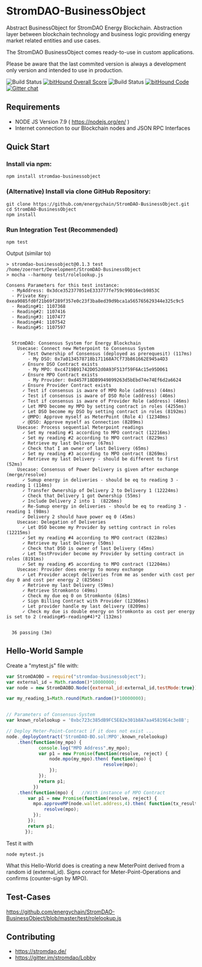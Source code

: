 # StromDAO-BusinessObject
Abstract BusinessObject for StromDAO Energy Blockchain. Abstraction layer between blockchain technology and business logic providing energy market related entities and use cases.

The StromDAO BusinessObject comes ready-to-use in custom applications. 

Please be aware that the last commited version is always a development only version and intended to use in production.

![Build Status](https://app.codeship.com/projects/01db8140-0b02-0135-a191-4665eb7ab8b1/status?branch=master) [![bitHound Overall Score](https://www.bithound.io/github/energychain/StromDAO-BusinessObject/badges/score.svg)](https://www.bithound.io/github/energychain/StromDAO-BusinessObject) ![Build Status](https://travis-ci.org/energychain/StromDAO-BusinessObject.svg?branch=master) [![bitHound Code](https://www.bithound.io/github/energychain/StromDAO-BusinessObject/badges/code.svg)](https://www.bithound.io/github/energychain/StromDAO-BusinessObject) [![Gitter chat](https://badges.gitter.im/gitterHQ/gitter.png)](https://gitter.im/stromdao/BusinessObject)

## Requirements
- NODE JS Version 7.9 ( https://nodejs.org/en/ )
- Internet connection to our Blockchain nodes and JSON RPC Interfaces

## Quick Start

### Install via npm:
```
npm install stromdao-businessobject
```

### (Alternative) Install via clone GitHub Repository:
```
git clone https://github.com/energychain/StromDAO-BusinessObject.git
cd StromDAO-BusinessObject
npm install
```

### Run Integration Test (Recommended)
```
npm test
```

Output (similar to)
```
> stromdao-businessobject@0.1.3 test /home/zoernert/Development/StromDAO-BusinessObject
> mocha --harmony test/rolelookup.js

Consens Parameters for this test instance:
  - MyAddress: 0x3dce352377051eE333777fe759c99D16ecb9853C
  - Private Key: 0xea9085fd0f21b69f289f357e0c23f3ba8ed39d9bca1a565765629344e325c9c5
  - Reading#1: 1107368
  - Reading#2: 1107416
  - Reading#3: 1107477
  - Reading#4: 1107542
  - Reading#5: 1107597


  StromDAO: Consensus System for Energy Blockchain	
    Usecase: Connect new Meterpoint to Consensus System
      ✓ Test Ownership of Consensus (deployed as prerequesit) (117ms)
        - My DSO: 0x7a0134578718b171168A7Cf73b861662E945a4D3
      ✓ Ensure DSO Contract exists
        - My MPO: 0xc4719B91742D052d0A93F513f59F6Ac15e95D061
      ✓ Ensure MPO Contract exists
        - My Provider: 0xd457F18DB9949899263d5bEbd74e74Ef6d2a6624
      ✓ Ensure Provider Contract exists
      ✓ Test if consensus is aware of MPO Role (address) (44ms)
      ✓ Test if consensus is aware of DSO Role (address) (46ms)
      ✓ Test if consensus is aware of Provider Role (address) (46ms)
      ✓ Let MPO become my MPO by setting contract in roles (4255ms)
      ✓ Let DSO become my DSO by setting contract in roles (8192ms)
      ✓ @MPO: Approve myself as MeterPoint (Role 4) (12340ms)
      ✓ @DSO: Approve myself as Connection (8289ms)
    Usecase: Process sequential Meterpoint readings
      ✓ Set my reading #1 according to MPO contract (12216ms)
      ✓ Set my reading #2 according to MPO contract (8229ms)
      ✓ Retrieve my last Delivery (67ms)
      ✓ Check that I am owner of last Delivery (65ms)
      ✓ Set my reading #3 according to MPO contract (8269ms)
      ✓ Retrieve my last Delivery - should be different to first (52ms)
    Usecase: Consensus of Power Delivery is given after exchange (merge/resolve)
      ✓ Sumup energy in deliveries - should be eq to reading 3 - reading 1 (114ms)
      ✓ Transfer Ownership of Delivery 2 to Delivery 1 (12224ms)
      ✓ Check that Delivery 1 got Ownership (55ms)
      ✓ Include Delivery 2 into 1  (8226ms)
      ✓ Re-Sumup energy in deliveries - should be eq to reading 3 - reading 1 (98ms)
      ✓ Delivery 2 should have power eq 0 (45ms)
    Usecase: Delegation of Deliveries
      ✓ Let DSO become my Provider by setting contract in roles (12215ms)
      ✓ Set my reading #4 according to MPO contract (8228ms)
      ✓ Retrieve my last Delivery (50ms)
      ✓ Check that DSO is owner of last Delivery (45ms)
      ✓ Let TestProvider become my Provider by setting contract in roles (8191ms)
      ✓ Set my reading #5 according to MPO contract (12204ms)
    Usecase: Provider does energy to money exchange
      ✓ Let Provider accept deliveries from me as sender with cost per day 0 and cost per energy 2 (8256ms)
      ✓ Retrieve my last Delivery (59ms)
      ✓ Retrieve Stromkonto (49ms)
      ✓ Check my due eq 0 on Stromkonto (61ms)
      ✓ Sign Billing Contract with Provider (12306ms)
      ✓ Let provider handle my last delivery (8209ms)
      ✓ Check my due is double energy on Stromkonto as cost per energy is set to 2 (reading#5-reading#4)*2 (132ms)


  36 passing (3m)

```
## Hello-World Sample
Create a "mytest.js" file with:

```javascript
var StromDAOBO = require("stromdao-businessobject");    
var external_id = Math.random()*10000000; 
var node = new StromDAOBO.Node({external_id:external_id,testMode:true});

var my_reading_1=Math.round(Math.random()*10000000);


// Parameters of Consensus-System
var known_rolelookup = '0xbc723c385dB9FC5E82e301b8A7aa45819E4c3e8B';

// Deploy Meter-Point-Contract if it does not exist ...
node._deployContract('StromDAO-BO.sol:MPO',known_rolelookup)
	.then(function(my_mpo) { 
		    console.log("MPO Address",my_mpo);		    
		    var p1 = new Promise(function(resolve, reject) {
				node.mpo(my_mpo).then( function(mpo) {
									resolve(mpo);
				});
			});
		    return p1;
		  })
	.then(function(mpo) {   //With instance of MPO Contract
	    var p1 = new Promise(function(resolve, reject) {
	      mpo.approveMP(node.wallet.address,4).then( function(tx_result) {   //aprove MP
			  resolve(mpo);
		  });
	   	});
	    return p1;	
	   }); 
```

Test it with
```
node mytest.js
```

What this Hello-World does is creating a new MeterPoint derived from a random id (external_id). Signs conract for Meter-Point-Operations and confirms (counter-sign by MPO). 

## Test-Cases
https://github.com/energychain/StromDAO-BusinessObject/blob/master/test/rolelookup.js

## Contributing
- https://stromdao.de/
- https://gitter.im/stromdao/Lobby
